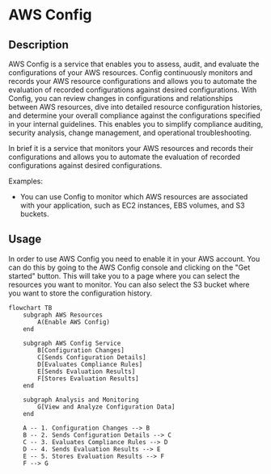 # AWS Config

## Description

AWS Config is a service that enables you to assess, audit, and evaluate the configurations of your AWS resources. Config continuously monitors and records your AWS resource configurations and allows you to automate the evaluation of recorded configurations against desired configurations. With Config, you can review changes in configurations and relationships between AWS resources, dive into detailed resource configuration histories, and determine your overall compliance against the configurations specified in your internal guidelines. This enables you to simplify compliance auditing, security analysis, change management, and operational troubleshooting.

In brief it is a service that monitors your AWS resources and records their configurations and allows you to automate the evaluation of recorded configurations against desired configurations.

Examples:

- You can use Config to monitor which AWS resources are associated with your application, such as EC2 instances, EBS volumes, and S3 buckets.

## Usage

In order to use AWS Config you need to enable it in your AWS account. You can do this by going to the AWS Config console and clicking on the "Get started" button. This will take you to a page where you can select the resources you want to monitor. You can also select the S3 bucket where you want to store the configuration history.

```mermaid
flowchart TB
    subgraph AWS Resources
        A(Enable AWS Config)
    end

    subgraph AWS Config Service
        B[Configuration Changes]
        C[Sends Configuration Details]
        D[Evaluates Compliance Rules]
        E[Sends Evaluation Results]
        F[Stores Evaluation Results]
    end

    subgraph Analysis and Monitoring
        G[View and Analyze Configuration Data]
    end

    A -- 1. Configuration Changes --> B
    B -- 2. Sends Configuration Details --> C
    C -- 3. Evaluates Compliance Rules --> D
    D -- 4. Sends Evaluation Results --> E
    E -- 5. Stores Evaluation Results --> F
    F --> G

```
